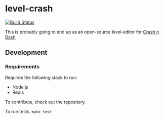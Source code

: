 level-crash
===========
[![Build Status](https://secure.travis-ci.org/eiriksm/level-crash.png)](http://travis-ci.org/eiriksm/level-crash)

This is probably going to end up as an open-source level-editor for [Crash n Dash](http://crashndash.com)

## Development
### Requirements
Requires the following stack to run:
- Node js
- Redis


To contribute, check out the repository.

To run tests, `make test`
